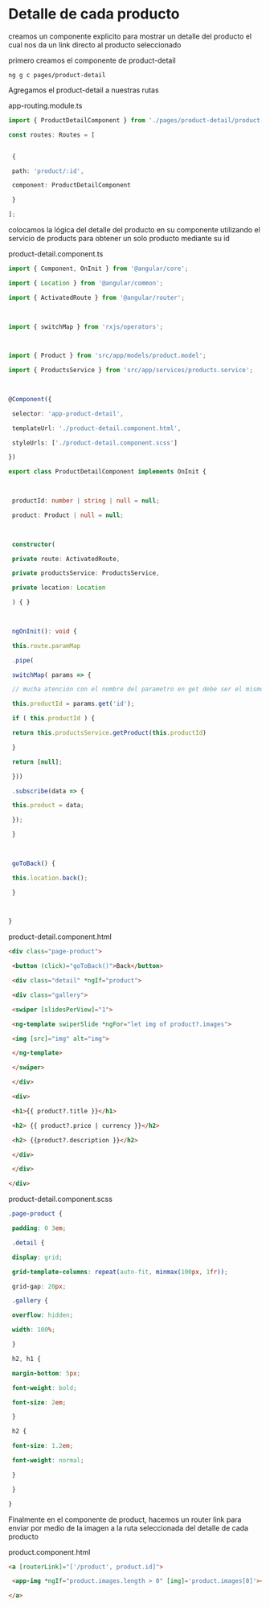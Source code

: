 # Detalle de cada producto

creamos un componente explicito para mostrar un detalle del producto el cual nos da un link directo al producto seleccionado

primero creamos el componente de product-detail

```
ng g c pages/product-detail
```

Agregamos el product-detail a nuestras rutas

app-routing.module.ts
```ts
import { ProductDetailComponent } from './pages/product-detail/product-detail.component';

const routes: Routes = [


 {

 path: 'product/:id',

 component: ProductDetailComponent

 }

];
```

colocamos la lógica del detalle del producto en su componente utilizando el servicio de products para obtener un solo producto mediante su id

product-detail.component.ts
```ts
import { Component, OnInit } from '@angular/core';

import { Location } from '@angular/common';

import { ActivatedRoute } from '@angular/router';

  

import { switchMap } from 'rxjs/operators';

  

import { Product } from 'src/app/models/product.model';

import { ProductsService } from 'src/app/services/products.service';

  

@Component({

 selector: 'app-product-detail',

 templateUrl: './product-detail.component.html',

 styleUrls: ['./product-detail.component.scss']

})

export class ProductDetailComponent implements OnInit {

  

 productId: number | string | null = null;

 product: Product | null = null;

  

 constructor(

 private route: ActivatedRoute,

 private productsService: ProductsService,

 private location: Location

 ) { }

  

 ngOnInit(): void {

 this.route.paramMap

 .pipe(

 switchMap( params => {

 // mucha atención con el nombre del parametro en get debe ser el mismo que en app-routing.module.ts

 this.productId = params.get('id');

 if ( this.productId ) {

 return this.productsService.getProduct(this.productId)

 }

 return [null];

 }))

 .subscribe(data => {

 this.product = data;

 });

 }

  

 goToBack() {

 this.location.back();

 }

  

}
```

product-detail.component.html

```html
<div class="page-product">

 <button (click)="goToBack()">Back</button>

 <div class="detail" *ngIf="product">

 <div class="gallery">

 <swiper [slidesPerView]="1">

 <ng-template swiperSlide *ngFor="let img of product?.images">

 <img [src]="img" alt="img">

 </ng-template>

 </swiper>

 </div>

 <div>

 <h1>{{ product?.title }}</h1>

 <h2> {{ product?.price | currency }}</h2>

 <h2> {{product?.description }}</h2>

 </div>

 </div>

</div>
```

product-detail.component.scss
```scss
.page-product {

 padding: 0 3em;

 .detail {

 display: grid;

 grid-template-columns: repeat(auto-fit, minmax(100px, 1fr));

 grid-gap: 20px;

 .gallery {

 overflow: hidden;

 width: 100%;

 }

 h2, h1 {

 margin-bottom: 5px;

 font-weight: bold;

 font-size: 2em;

 }

 h2 {

 font-size: 1.2em;

 font-weight: normal;

 }

 }

}
```

Finalmente en el componente de product, hacemos un router link para enviar por medio de la imagen a la ruta seleccionada del detalle de cada producto

product.component.html
```html
<a [routerLink]="['/product', product.id]">

 <app-img *ngIf="product.images.length > 0" [img]='product.images[0]'></app-img>

</a>
```